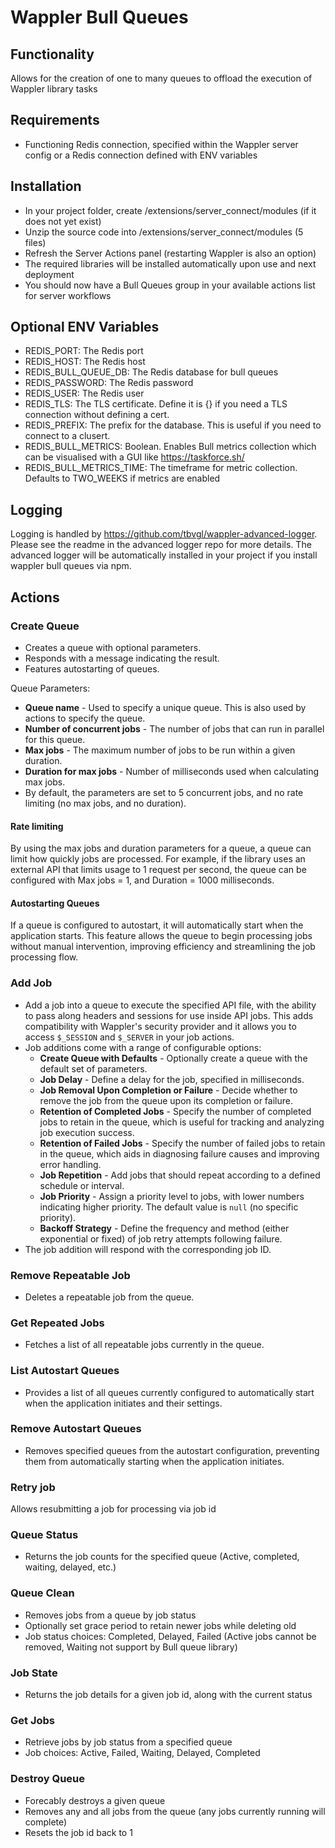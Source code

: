 # Wappler Bull Queues

## Functionality
Allows for the creation of one to many queues to offload the execution of Wappler library tasks

## Requirements
* Functioning Redis connection, specified within the Wappler server config or a Redis connection defined with ENV variables

## Installation
* In your project folder, create /extensions/server_connect/modules (if it does not yet exist)
* Unzip the source code into /extensions/server_connect/modules (5 files)
* Refresh the Server Actions panel (restarting Wappler is also an option)
* The required libraries will be installed automatically upon use and next deployment
* You should now have a Bull Queues group in your available actions list for server workflows

## Optional ENV Variables
* REDIS_PORT: The Redis port
* REDIS_HOST: The Redis host
* REDIS_BULL_QUEUE_DB: The Redis database for bull queues
* REDIS_PASSWORD: The Redis password
* REDIS_USER: The Redis user
* REDIS_TLS: The TLS certificate. Define it is {} if you need a TLS connection without defining a cert.
* REDIS_PREFIX: The prefix for the database. This is useful if you need to connect to a clusert.
* REDIS_BULL_METRICS: Boolean. Enables Bull metrics collection which can be visualised with a GUI like https://taskforce.sh/
* REDIS_BULL_METRICS_TIME: The timeframe for metric collection. Defaults to TWO_WEEKS if metrics are enabled

## Logging

Logging is handled by https://github.com/tbvgl/wappler-advanced-logger. 
Please see the readme in the advanced logger repo for more details.
The advanced logger will be automatically installed in your project if you install wappler bull queues via npm.

## Actions
### Create Queue
* Creates a queue with optional parameters.
* Responds with a message indicating the result.
* Features autostarting of queues.

Queue Parameters:
* **Queue name** - Used to specify a unique queue. This is also used by actions to specify the queue.
* **Number of concurrent jobs** - The number of jobs that can run in parallel for this queue.
* **Max jobs** - The maximum number of jobs to be run within a given duration.
* **Duration for max jobs** - Number of milliseconds used when calculating max jobs.
* By default, the parameters are set to 5 concurrent jobs, and no rate limiting (no max jobs, and no duration).

#### Rate limiting
By using the max jobs and duration parameters for a queue, a queue can limit how quickly jobs are processed.  For example, if the library uses an external API that limits usage to 1 request per second, the queue can be configured with Max jobs = 1, and Duration = 1000 milliseconds.

#### Autostarting Queues
If a queue is configured to autostart, it will automatically start when the application starts. This feature allows the queue to begin processing jobs without manual intervention, improving efficiency and streamlining the job processing flow.


### Add Job
* Add a job into a queue to execute the specified API file, with the ability to pass along headers and sessions for use inside API jobs. This adds compatibility with Wappler's security provider and it allows you to access `$_SESSION` and `$_SERVER` in your job actions. 
* Job additions come with a range of configurable options:
  * **Create Queue with Defaults** - Optionally create a queue with the default set of parameters.
  * **Job Delay** - Define a delay for the job, specified in milliseconds.
  * **Job Removal Upon Completion or Failure** - Decide whether to remove the job from the queue upon its completion or failure.
  * **Retention of Completed Jobs** - Specify the number of completed jobs to retain in the queue, which is useful for tracking and analyzing job execution success.
  * **Retention of Failed Jobs** - Specify the number of failed jobs to retain in the queue, which aids in diagnosing failure causes and improving error handling.
  * **Job Repetition** - Add jobs that should repeat according to a defined schedule or interval.
  * **Job Priority** - Assign a priority level to jobs, with lower numbers indicating higher priority. The default value is `null` (no specific priority).
  * **Backoff Strategy** - Define the frequency and method (either exponential or fixed) of job retry attempts following failure.
* The job addition will respond with the corresponding job ID.

### Remove Repeatable Job
* Deletes a repeatable job from the queue.

### Get Repeated Jobs
* Fetches a list of all repeatable jobs currently in the queue.

### List Autostart Queues
* Provides a list of all queues currently configured to automatically start when the application initiates and their settings.

### Remove Autostart Queues
* Removes specified queues from the autostart configuration, preventing them from automatically starting when the application initiates.
### Retry job
Allows resubmitting a job for processing via job id

### Queue Status
* Returns the job counts for the specified queue (Active, completed, waiting, delayed, etc.)

### Queue Clean
* Removes jobs from a queue by job status
* Optionally set grace period to retain newer jobs while deleting old
* Job status choices: Completed, Delayed, Failed (Active jobs cannot be removed, Waiting not support by Bull queue library)

### Job State
* Returns the job details for a given job id, along with the current status

### Get Jobs
* Retrieve jobs by job status from a specified queue
* Job choices: Active, Failed, Waiting, Delayed, Completed

### Destroy Queue
* Forecably destroys a given queue
* Removes any and all jobs from the queue (any jobs currently running will complete)
* Resets the job id back to 1


